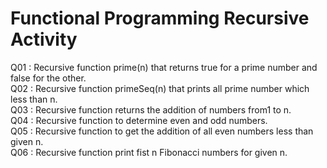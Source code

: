 # Functional Programming Recursive Activity

Q01 :  Recursive function prime(n) that returns true for a prime number and false for the other.  
Q02 :  Recursive function primeSeq(n) that prints all 	prime number which less than n.  
Q03 :  Recursive function returns the addition of numbers from1 to n.  
Q04 :  Recursive function to determine even and odd numbers.  
Q05 :  Recursive function to get the addition of all even numbers less than given n.  
Q06 :  Recursive function print fist n Fibonacci numbers for given n.
